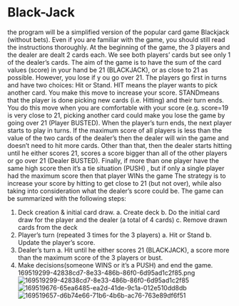 # Black-Jack
the program will be a simplified version of the popular card game Blackjack (without bets). Even if you
are familiar with the game, you should still read the instructions thoroughly.
At the beginning of the game, the 3 players and the dealer are dealt 2 cards each. We see both players’
cards but see only 1 of the dealer’s cards. The aim of the game is to have the sum of the card values
(score) in your hand be 21 (BLACKJACK), or as close to 21 as possible. However, you lose if y ou go
over 21.
The players go first in turns and have two choices: Hit or Stand. HIT means the player wants to pick
another card. You make this move to increase your score. STANDmeans that the player is done picking
new cards (i.e. Hitting) and their turn ends. You do this move when you are comfortable with your score
(e.g. score=19 is very close to 21, picking another card could make you lose the game by going over 21
(Player BUSTED).
When the player’s turn ends, the next player starts to play in turns. If the maximum score of all players is
less than the value of the two cards of the dealer’s then the dealer will win the game and doesn’t need to
hit more cards. Other than that, then the dealer starts hitting until he either scores 21, scores a score bigger
than all of the other players or go over 21 (Dealer BUSTED).
Finally, if more than one player have the same high score then it’s a tie situation (PUSH) , but if only a
single player had the maximum score then that player WINs the game
The strategy is to increase your score by hitting to get close to 21 (but not over), while also taking into
consideration what the dealer’s score could be.
The game can be summarized with the following steps:
1. Deck creation & initial card draw.
a. Create deck
b. Do the initial card draw for the player and the dealer (a total of 4 cards)
c. Remove drawn cards from the deck
2. Player’s turn (repeated 3 times for the 3 players)
a. Hit or Stand
b. Update the player’s score.
3. Dealer’s turn
a. Hit until he either scores 21 (BLACKJACK), a score more than the maximum score of the 3 players
or bust.
4. Make decisions(someone WINS or it’s a PUSH) and end the game.
169519299-42838cd7-8e33-486b-86f0-6d95ad1c2f85.png
![169519299-42838cd7-8e33-486b-86f0-6d95ad1c2f85](https://user-images.githubusercontent.com/77162607/220453507-ea938657-3d4e-45e1-8ad2-de61dee5516b.png)
![169519676-65ea6485-ea2d-41de-9c1a-012e510dd8db](https://user-images.githubusercontent.com/77162607/220453512-5526c12c-0df7-4bce-9adb-5fc4f553f01b.jpg)
![169519657-d6b74e66-71b6-4b6b-ac76-763e89df6f51](https://user-images.githubusercontent.com/77162607/220453513-c7b99a86-0b2e-4717-9ead-531ecf75a536.png)

